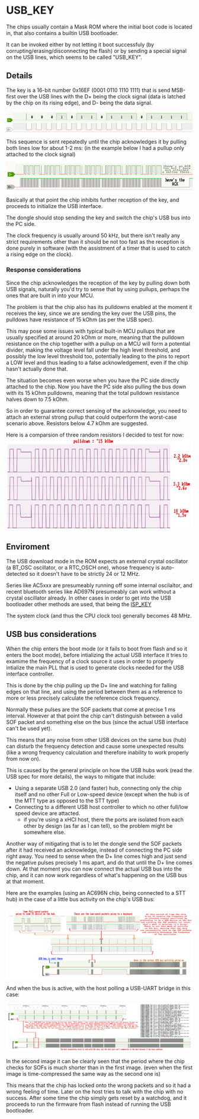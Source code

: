 # USB_KEY

The chips usually contain a Mask ROM where the initial boot code is located in,
that also contains a builtin USB bootloader.

It can be invoked either by not letting it boot successfuly (by corrupting/erasing/disconnecting the flash)
or by sending a special signal on the USB lines, which seems to be called "USB_KEY".

## Details

The key is a 16-bit number 0x16EF (0001 0110 1110 1111) that is send MSB-first over the USB lines with the D+ being the clock signal (data is latched by the chip on its rising edge), and D- being the data signal.

![A USB key packet](usb_key_packet.png)

This sequence is sent repeatedly until the chip acknowledges it by pulling both lines low for about 1-2 ms:
(in the example below I had a pullup only attached to the clock signal)

![USB key acknowledge](usb_key_ack.png)

Basically at that point the chip inhibits further reception of the key, and proceeds to initialize the USB interface.

The dongle should stop sending the key and switch the chip's USB bus into the PC side.

The clock frequency is usually around 50 kHz, but there isn't really any strict requirements other than
it should be not too fast as the reception is done purely in software (with the assistment of a timer that is used to catch a rising edge on the clock).

### Response considerations

Since the chip acknowledges the reception of the key by pulling down both USB signals, naturally you'd try to sense that by using pullups, perhaps the ones that are built in into your MCU.

The problem is that the chip also has its pulldowns enabled at the moment it receives the key,
since we are sending the key over the USB pins, the pulldows have resistance of 15 kOhm (as per the USB spec).

This may pose some issues with typical built-in MCU pullups that are usually specified at around 20 kOhm or more, meaning that the pulldown resistance on the chip
together with a pullup on a MCU will form a potential divider, making the voltage level fall under the high level threshold, and possibly the low level threshold too,
potentially leading to the pins to report a LOW level and thus leading to a false acknowledgement, even if the chip hasn't actually done that.

The situation becomes even worse when you have the PC side directly attached to the chip.
Now you have the PC side also pulling the bus down with its 15 kOhm pulldowns, meaning that the total pulldown resistance halves down to 7.5 kOhm.

So in order to guarantee correct sensing of the acknowledge, you need to attach an external strong pullup that could outperform the worst-case scenario above. Resistors below 4.7 kOhm are suggested.

Here is a comparsion of three random resistors I decided to test for now:
![Waveform of a clock signal followed by an acknowledge sense, the voltage drop depends on a pullup resitor used](usb_key_pullup.png)

## Enviroment

The USB download mode in the ROM expects an external crystal oscillator (a BT_OSC oscillator, or a RTC_OSCH one), whose frequency is auto-detected so it doesn't have to be strictly 24 or 12 MHz.

Series like AC5xxx are presumeably running off some internal oscilaltor,
and recent bluetooth series like AD697N presumeably can work without a crystal oscillator already.
In other cases in order to get into the USB bootloader other methods are used, that being the [ISP_KEY](isp-key.md)

The system clock (and thus the CPU clock too) generally becomes 48 MHz.

## USB bus considerations

When the chip enters the boot mode (or it fails to boot from flash and so it enters the boot mode),
before intializing the actual USB interface it tries to examime the frequency of a clock source it uses in order to properly intialize the main PLL that is used to generate clocks needed for the USB interface controller.

This is done by the chip pulling up the D+ line and watching for falling edges on that line, and using the period between them as a reference to more or less precisely calculate the reference clock frequency.

Normally these pulses are the SOF packets that come at precise 1 ms interval.
However at that point the chip can't distinguish between a valid SOF packet and something else on the bus (since the actual USB interface can't be used yet).

This means that any noise from other USB devices on the same bus (hub) can disturb the frequency detection and cause some unexpected results (like a wrong frequency calculation and therefore inability to work properly from now on).

This is caused by the general principle on how the USB hubs work (read the USB spec for more details), the ways to mitigate that include:
 - Using a separate USB 2.0 (and faster) hub, connecting only the chip itself and no other Full or Low-speed device (except when the hub is of the MTT type as opposed to the STT type)
 - Connecting to a different USB host controller to which no other full/low speed device are attacted.
   * if you're using a xHCI host, there the ports are isolated from each other by design (as far as I can tell), so the problem might be somewhere else.

Another way of mitigating that is to let the dongle send the SOF packets after it had received an acknowledge, instead of connecting the PC side right away.
You need to sense when the D+ line comes high and just send the negative pulses precisely 1 ms apart, and do that until the D+ line comes down.
At that moment you can now connect the actual USB bus into the chip, and it can now work regardless of what's happening on the USB bus at that moment.

Here are the examples (using an AC696N chip, being connected to a STT hub) in the case of a little bus activity on the chip's USB bus:

![USB bus capture with a very little activity during the USB bootloader entry](usb_key_usb_hub1.png)

And when the bus is active, with the host polling a USB-UART bridge in this case:

![USB bus capture with the USB-UART bridge confusing the chip out](usb_key_usb_hub2.png)

In the second image it can be clearly seen that the period where the chip checks for SOFs is much shorter than in the first image.
(even when the first image is time-compressed the same way as the second one is)

This means that the chip has locked onto the wrong packets and so it had a wrong feeling of time. Later on the host tries to talk with the chip with no success.
After some time the chip simply gets reset by a watchdog, and it proceeds to run the firmware from flash instead of running the USB bootloader.
